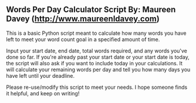 Words Per Day Calculator Script
By: Maureen Davey (http://www.maureenldavey.com)
---------------------------------------------------------------
This is a basic Python script meant to calculate how many words you have left to meet your word count goal in a specified amount of time.

Input your start date, end date, total words required, and any words you've done so far.  If you're already past your start date or your start date is today, the script will also ask if you want to include today in your calculations.  It will calculate your remaining words per day and tell you how many days you have left until your deadline.

Please re-use/modify this script to meet your needs.  I hope someone finds it helpful, and keep on writing!